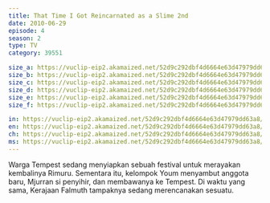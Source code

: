 ```yaml
---
title: That Time I Got Reincarnated as a Slime 2nd
date: 2010-06-29
episode: 4
season: 2
type: TV
category: 39551

size_a: https://vuclip-eip2.akamaized.net/52d9c292dbf4d6664e63d47979dd63a8/vp63207_V20210202100638/hlsc_e2931_2.m3u8
size_b: https://vuclip-eip2.akamaized.net/52d9c292dbf4d6664e63d47979dd63a8/vp63207_V20210202100638/hlsc_e2931_3.m3u8
size_c: https://vuclip-eip2.akamaized.net/52d9c292dbf4d6664e63d47979dd63a8/vp63207_V20210202100638/hlsc_e2931_4.m3u8
size_d: https://vuclip-eip2.akamaized.net/52d9c292dbf4d6664e63d47979dd63a8/vp63207_V20210202100638/hlsc_e2931_5.m3u8
size_e: https://vuclip-eip2.akamaized.net/52d9c292dbf4d6664e63d47979dd63a8/vp63207_V20210202100638/hlsc_e2931_6.m3u8
size_f: https://vuclip-eip2.akamaized.net/52d9c292dbf4d6664e63d47979dd63a8/vp63207_V20210202100638/hlsc_e2931_7.m3u8

in: https://vuclip-eip2.akamaized.net/52d9c292dbf4d6664e63d47979dd63a8/id.vtt
en: https://vuclip-eip2.akamaized.net/52d9c292dbf4d6664e63d47979dd63a8/en.vtt
ch: https://vuclip-eip2.akamaized.net/52d9c292dbf4d6664e63d47979dd63a8/zh-TW.vtt
ms: https://vuclip-eip2.akamaized.net/52d9c292dbf4d6664e63d47979dd63a8/ms.vtt
---
```

Warga Tempest sedang menyiapkan sebuah festival untuk merayakan kembalinya Rimuru. Sementara itu, kelompok Youm menyambut anggota baru, Mjurran si penyihir, dan membawanya ke Tempest. Di waktu yang sama, Kerajaan Falmuth tampaknya sedang merencanakan sesuatu.